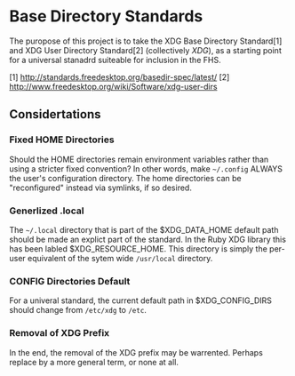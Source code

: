 # Base Directory Standards

The puropose of this project is to take the XDG Base
Directory Standard[1] and XDG User Directory Standard[2] 
(collectively *XDG*), as a starting point for a 
universal stanadrd suiteable for inclusion in the FHS.

[1] http://standards.freedesktop.org/basedir-spec/latest/
[2] http://www.freedesktop.org/wiki/Software/xdg-user-dirs


## Considertations

### Fixed HOME Directories

Should the HOME directories remain environment variables rather
than using a stricter fixed convention? In other words, make
`~/.config` ALWAYS the user's configuration directory. The home
directories can be "reconfigured" instead via symlinks, if
so desired.

### Generlized .local

The `~/.local` directory that is part of the $XDG_DATA_HOME
default path should be made an explict part of the standard.
In the Ruby XDG library this has been labled $XDG_RESOURCE_HOME.
This directory is simply the per-user equivalent of the
sytem wide `/usr/local` directory.

### CONFIG Directories Default

For a univeral standard, the current default path in $XDG_CONFIG_DIRS
should change from `/etc/xdg` to `/etc`.

### Removal of XDG Prefix

In the end, the removal of the XDG prefix may be warrented. Perhaps
replace by a more general term, or none at all.

